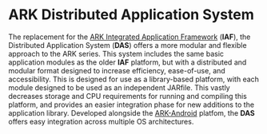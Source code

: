 # ARK Distributed Application System
The replacement for the <a href=https://github.com/MichaelRunzler/ARKCore>ARK Integrated Application Framework</a> (<b>IAF</b>), the Distributed Application System (<b>DAS</b>) offers a more modular and flexible approach to the ARK series. This system includes the same basic application modules as the older <b>IAF</b> platform, but with a distributed and modular format designed to increase efficiency, ease-of-use, and accessibility. This is designed for use as a library-based platform, with each module designed to be used as an independent JARfile. This vastly decreases storage and CPU requirements for running and compiling this platform, and provides an easier integration phase for new additions to the application library. Developed alongside the <a href=https://github.com/MichaelRunzler/ARK-Android>ARK-Android</a> platfom, the <b>DAS</b> offers easy integration across multiple OS architectures.
